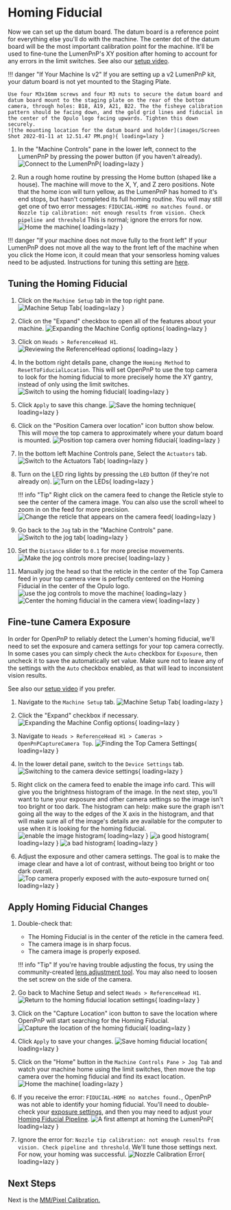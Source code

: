 # Homing Fiducial

Now we can set up the datum board. The datum board is a reference point for everything else you'll do with the machine. The center dot of the datum board will be the most important calibration point for the machine. It'll be used to fine-tune the LumenPnP's XY position after homing to account for any errors in the limit switches. See also our [setup video](https://youtube.com/watch?v=CSnczX6VJ7M&si=EnSIkaIECMiOmarE&t=705).

!!! danger "If Your Machine Is v2"
    If you are setting up a v2 LumenPnP kit, your datum board is not yet mounted to the Staging Plate.

    Use four M3x16mm screws and four M3 nuts to secure the datum board and datum board mount to the staging plate on the rear of the bottom camera, through holes: B18, A19, A21, B22. The the fisheye calibration pattern should be facing down, and the gold grid lines and fiducial in the center of the Opulo logo facing upwards. Tighten this down securely.
    ![the mounting location for the datum board and holder](images/Screen Shot 2022-01-11 at 12.51.47 PM.png){ loading=lazy }

1. In the "Machine Controls" pane in the lower left, connect to the LumenPnP by pressing the power button (if you haven't already).
  ![Connect to the LumenPnP](images/connect-to-machine-power-button.png){ loading=lazy }

2. Run a rough home routine by pressing the Home button (shaped like a house). The machine will move to the X, Y, and Z zero positions. Note that the home icon will turn yellow, as the LumenPnP has homed to it's end stops, but hasn't completed its full homing routine. You will may still get one of two error messages: `FIDUCIAL-HOME no matches found.` or `Nozzle tip calibration: not enough results from vision. Check pipeline and threshold` This is normal; ignore the errors for now.
  ![Home the machine](images/Connect-and-home.png){ loading=lazy }

!!! danger "If your machine does not move fully to the front left"
    If your LumenPnP does not move all the way to the front left of the machine when you click the Home icon, it could mean that your sensorless homing values need to be adjusted. Instructions for tuning this setting are [here](https://youtu.be/CSnczX6VJ7M?si=w_B5Yie0wdoZVjiE&t=553).

## Tuning the Homing Fiducial

1. Click on the `Machine Setup` tab in the top right pane.
  ![Machine Setup Tab](images/Machine-Setup-Tab-3.png){ loading=lazy }

2. Click on the "Expand" checkbox to open all of the features about your machine.
  ![Expanding the Machine Config options](images/Expand-Checkbox-3.png){ loading=lazy }

3. Click on `Heads > ReferenceHead H1`.
  ![Reviewing the ReferenceHead options](images/Select-Reference-Head-H1.png){ loading=lazy }
  
4. In the bottom right details pane, change the `Homing Method` to `ResetToFiducialLocation`. This will set OpenPnP to use the top camera to look for the homing fiducial to more precisely home the XY gantry, instead of only using the limit switches.
  ![Switch to using the homing fiducial](images/Select-ResetToFiducialLocation.png){ loading=lazy }

5. Click `Apply` to save this change.
  ![Save the homing technique](images/Homing-fiducial-apply.png){ loading=lazy }

6. Click on the "Position Camera over location" icon button show below. This will move the top camera to approximately where your datum board is mounted.
  ![Position top camera over homing fiducial](images/Position-camera-over-homing-fiducial.png){ loading=lazy }

7. In the bottom left Machine Controls pane, Select the `Actuators` tab.
  ![Switch to the Actuators Tab](images/Actuators-tab.png){ loading=lazy }

8. Turn on the LED ring lights by pressing the `LED` button (if they're not already on).
  ![Turn on the LEDs](images/Turn-on-LEDs.png){ loading=lazy }

    !!! info "Tip"
        Right click on the camera feed to change the Reticle style to see the center of the camera image. You can also use the scroll wheel to zoom in on the feed for more precision.
        ![Change the reticle that appears on the camera feed](images/Switch-reticle-type.png){ loading=lazy }

9. Go back to the `Jog` tab in the "Machine Controls" pane.
  ![Switch to the jog tab](images/Jog-tab.png){ loading=lazy }

10. Set the `Distance` slider to `0.1` for more precise movements.
  ![Make the jog controls more precise](images/Distance-slider-0pt1.png){ loading=lazy }

11. Manually jog the head so that the reticle in the center of the Top Camera feed in your top camera view is perfectly centered on the Homing Fiducial in the center of the Opulo logo.
  ![use the jog controls to move the machine](images/jog-controls.png){ loading=lazy }
  ![Center the homing fiducial in the camera view](images/Homing-fiducial-centered.png){ loading=lazy }

## Fine-tune Camera Exposure

In order for OpenPnP to reliably detect the Lumen's homing fiducial, we'll need to set the exposure and camera settings for your top camera correctly. In some cases you can simply check the `Auto` checkbox for `Exposure`, then uncheck it to save the automatically set value. Make sure not to leave any of the settings with the `Auto` checkbox enabled, as that will lead to inconsistent vision results.

See also our [setup video](https://youtube.com/watch?v=CSnczX6VJ7M&si=EnSIkaIECMiOmarE&t=867) if you prefer.

1. Navigate to the `Machine Setup` tab.
  ![Machine Setup Tab](images/Machine-Setup-Tab-4.png){ loading=lazy }

2. Click the "Expand" checkbox if necessary.
  ![Expanding the Machine Config options](images/Expand-Checkbox-4.png){ loading=lazy }

3. Navigate to `Heads > ReferenceHead H1 > Cameras > OpenPnPCaptureCamera Top`.
  ![Finding the Top Camera Settings](images/Top-camera-settings-4.png){ loading=lazy }

4. In the lower detail pane, switch to the `Device Settings` tab.
  ![Switching to the camera device settings](images/Top-camera-device-settings-4.png){ loading=lazy }

5. Right click on the camera feed to enable the image info card. This will give you the brightness histogram of the image. In the next step, you'll want to tune your exposure and other camera settings so the image isn't too bright or too dark. The histogram can help: make sure the graph isn't going all the way to the edges of the X axis in the histogram, and that will make sure all of the image's details are available for the computer to use when it is looking for the homing fiducial.
  ![enable the image histogram](images/show-image-info.png){ loading=lazy }
  ![a good histogram](images/good-histogram.png){ loading=lazy }
  ![a bad histogram](images/bad-histogram.png){ loading=lazy }

6. Adjust the exposure and other camera settings. The goal is to make the image clear and have a lot of contrast, without being too bright or too dark overall.
  ![Top camera properly exposed with the auto-exposure turned on](images/Auto-exposure-on.png){ loading=lazy }

## Apply Homing Fiducial Changes

1. Double-check that:
    * The Homing Fiducial is in the center of the reticle in the camera feed.
    * The camera image is in sharp focus.
    * The camera image is properly exposed.

    !!! info "Tip"
        If you're having trouble adjusting the focus, try using the community-created [lens adjustment tool](https://www.printables.com/model/208453-lumen-pnp-lens-adjustment-tool). You may also need to loosen the set screw on the side of the camera.

2. Go back to Machine Setup and select `Heads > ReferenceHead H1`.
  ![Return to the homing fiducial location settings](images/Select-Reference-Head-H1-5.png){ loading=lazy }

3. Click on the "Capture Location" icon button to save the location where OpenPnP will start searching for the Homing Fiducial.
  ![Capture the location of the homing fiducial](images/Capture-homing-fiducial-location.png){ loading=lazy }

4. Click `Apply` to save your changes.
  ![Save homing fiducial location](images/Homing-fiducial-apply-2.png){ loading=lazy }

5. Click on the "Home" button in the `Machine Controls Pane > Jog Tab` and watch your machine home using the limit switches, then move the top camera over the homing fiducial and find its exact location.
  ![Home the machine](images/Connect-and-home.png){ loading=lazy }

6. If you receive the error: `FIDUCIAL-HOME no matches found.`, OpenPnP was not able to identify your homing fiducial. You'll need to double-check your [exposure settings](#fine-tune-camera-exposure), and then you may need to adjust your [Homing Fiducial Pipeline](../../../openpnp/vision-pipeline-adjustment/2-homing-fiducial-pipeline.md).
  ![A first attempt at homing the LumenPnP](images/Cant-find-homing-fiducial.png){ loading=lazy }

7. Ignore the error for: `Nozzle tip calibration: not enough results from vision. Check pipeline and threshold`. We'll tune those settings next. For now, your homing was successful.
  ![Nozzle Calibration Error](images/too-many-vision-redirects.png){ loading=lazy }

## Next Steps

Next is the [MM/Pixel Calibration.](../5-mm-per-pixel/index.md)
